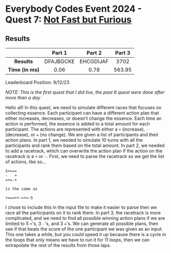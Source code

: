 # Everybody Codes Event 2024 - Quest 7: [Not Fast but Furious](https://everybody.codes/event/2024/quests/7)

## Results
| | **Part 1** | **Part 2** | **Part 3** |
|:--:|:---:|:---:|:---:|
| **Results** | DFAJBGCKE | EHCGDIJAF | 3702 |
| **Time (in ms)** | 0.06 | 0.78 | 563.95 |

Leaderboard Position: 9/12/23

*NOTE: This is the first quest that I did live, the past 6 quest were done after more than a day*

Hello all! In this quest, we need to simulate different races that focuses on collecting essence. Each participant can have a different action plan that either increases, decreases, or doesn't change the essence. Each time an action is performed, the essence is added to a total amount for each participant. The actions are represented with either a `+` (increase), `-` (decrease), or `=` (no change). We are given a list of participants and their action plans. In part 1, we needed to simulate 10 turns with all the participants and rank them based on the total amount. In part 2, we needed to add a racetrack, which can overwrite the action plan if the action on the racetrack is a `+` or `-`. First, we need to parse the racetrack so we get the list of actions, like so...

```
S+===
-   +
=+=-+

is the same as

+===++-=+=-S
```

I chose to include this in the input file to make it easier to parse then we race all the participants on it to rank them. In part 3, the racetrack is more complicated, and we need to find all possible winning action plans if we are limited to 5 `+`'s, 3 `-`'s, and 3 `=`'s. We can generate all possible plans, then see if that beats the score of the one participant we was given as an input. This one takes a while, but you could speed it up because there is a cycle in the loops that only means we have to run it for 11 loops, then we can extrapolate the rest of the results from those laps.
